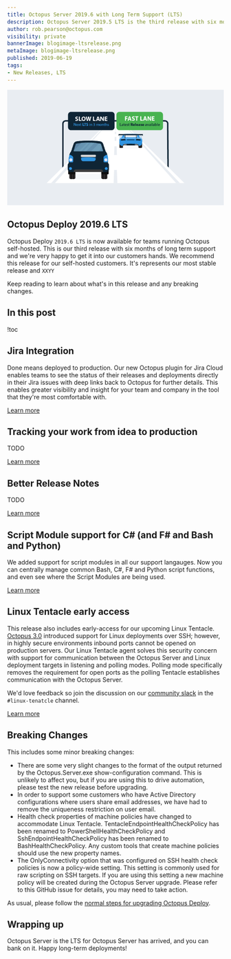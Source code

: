 ```yaml
---
title: Octopus Server 2019.6 with Long Term Support (LTS)
description: Octopus Server 2019.5 LTS is the third release with six months of long-term support. We recommend this release for self-hosted customers.
author: rob.pearson@octopus.com
visibility: private
bannerImage: blogimage-ltsrelease.png
metaImage: blogimage-ltsrelease.png
published: 2019-06-19
tags:
- New Releases, LTS
---
```


![Cars on slow lane and fast lane](blogimage-ltsrelease.png)

<h2>Octopus Deploy 2019.6 LTS</h2>

Octopus Deploy `2019.6 LTS` is now available for teams running Octopus self-hosted. This is our third release with six months of long term support and we're very happy to get it into our customers hands. We recommend this release for our self-hosted customers. It's represents our most stable release and `XXYY`

Keep reading to learn about what's in this release and any breaking changes. 

<h2>In this post </h2>

!toc

## Jira Integration 

Done means deployed to production. Our new Octopus plugin for Jira Cloud enables teams to see the status of their releases and deployments directly in their Jira issues with deep links back to Octopus for further details. This enables greater visibility and insight for your team and company in the tool that they're most comfortable with. 

[Learn more](https://octopus.com/blog/octopus-jira-integration)

## Tracking your work from idea to production

TODO

[Learn more](https://octopus.com/blog/octopus-jira-integration)

## Better Release Notes

TODO

[Learn more](https://octopus.com/blog/octopus-jira-integration)

## Script Module support for C# (and F# and Bash and Python)

We added support for script modules in all our support langauges. Now you can centrally manage common Bash, C#, F# and Python script functions, and even see where the Script Modules are being used. 

[Learn more](https://octopus.com/blog/script-modules)

## Linux Tentacle early access

This release also includes early-access for our upcoming Linux Tentacle. [Octopus 3.0](https://octopus.com/blog/deployment-targets-in-octopus-3) introduced support for Linux deployments over SSH; however, in highly secure environments inbound ports cannot be opened on production servers. Our Linux Tentacle agent solves this security concern with support for communication between the Octopus Server and Linux deployment targets in listening and polling modes. Polling mode specifically removes the requirement for open ports as the polling Tentacle establishes communication with the Octopus Server. 

We'd love feedback so join the discussion on our [community slack](https://octopus.com/slack) in the `#linux-tenatcle` channel.

[Learn more](https://octopus.com/docs/infrastructure/deployment-targets/linux/tentacle)

## Breaking Changes

This includes some minor breaking changes:

* There are some very slight changes to the format of the output returned by the Octopus.Server.exe show-configuration command. This is unlikely to affect you, but if you are using this to drive automation, please test the new release before upgrading.
* In order to support some customers who have Active Directory configurations where users share email addresses, we have had to remove the uniqueness restriction on user email.  
* Health check properties of machine policies have changed to accommodate Linux Tentacle. TentacleEndpointHealthCheckPolicy has been renamed to PowerShellHealthCheckPolicy and SshEndpointHealthCheckPolicy has been renamed to BashHealthCheckPolicy. Any custom tools that create machine policies should use the new property names. 
* The OnlyConnectivity option that was configured on SSH health check policies is now a policy-wide setting. This setting is commonly used for raw scripting on SSH targets. If you are using this setting a new machine policy will be created during the Octopus Server upgrade. Please refer to this GitHub issue for details, you may need to take action.

As usual, please follow the [normal steps for upgrading Octopus Deploy](https://octopus.com/docs/administration/upgrading).

## Wrapping up

Octopus Server is the LTS for Octopus Server has arrived, and you can bank on it. Happy long-term deployments!

